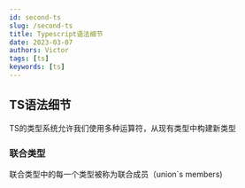 ```yaml
---
id: second-ts
slug: /second-ts
title: Typescript语法细节
date: 2023-03-07
authors: Victor
tags: [ts]
keywords: [ts]
---
```

<!--truncate-->
## TS语法细节

TS的类型系统允许我们使用多种运算符，从现有类型中构建新类型

### 联合类型

联合类型中的每一个类型被称为联合成员（union`s members)